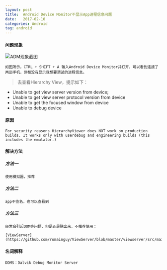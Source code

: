 ```yaml
---
layout: post
title:  Android Device Monitor不显示App进程信息问题
date:   2017-02-10
categories: Android 
tag: android
---
```


 
#### 问题现象 ####

	
![ADM现象截图](/images/adm_question.png)

	如图所示，CTRL + SHIFT + A 输入Android Device Monitor并打开，可以看到连接了两部手机，但都没有显示我想要调试的进程信息。

> 去查看Hierarchy View，提示如下：		
> 
-  Unable to get view server version from device;
-  Unable to get view server protocol version from device
-  Unable to get the focused window from device
-  Unable to debug device
 	 

#### 原因 ####

	For security reasons HierarchyViewer does NOT work on production builds. It works only with userdebug and engineering builds (this includes the emulator.)
 

#### 解决方法 ####

##### 方法一 #####

	使用模拟器，推荐

##### 方法二 #####

	app不签名，也可以查看到

##### 方法三 #####

	经常会引起OOM等问题，但是还是贴出来，不推荐使用：

	[ViewServer](https://github.com/romainguy/ViewServer/blob/master/viewserver/src/main/java/com/android/debug/hv/ViewServer.java)



#### 名词解释 ####

	DDMS：Dalvik Debug Monitor Server